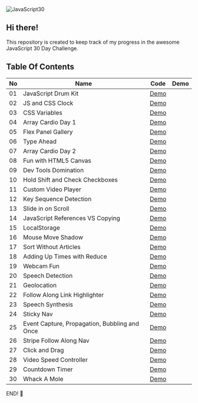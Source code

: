 <img src="https://javascript30.com/images/JS3-social-share.png" style="max-width:100%" alt="JavaScript30" />

## Hi there!

This repository is created to keep track of my progress in the awesome JavaScript 30 Day Challenge.

## Table Of Contents 
| No | Name | Code | Demo |
| --- | --- | --- | --- |
| 01 | JavaScript Drum Kit | [Demo](https://guahsu.io/JavaScript30/01_Java-Script-Drum-Kit/index.html) |
| 02 | JS and CSS Clock | [Demo](https://guahsu.io/JavaScript30/02_JS-and-CSS-Clock/index.html) |
| 03 | CSS Variables | [Demo](https://guahsu.io/JavaScript30/03_CSS-Variables/index.html) |
| 04 | Array Cardio Day 1 | [Demo](https://guahsu.io/JavaScript30/04_Array-Cardio-Day-1/index.html) |
| 05 | Flex Panel Gallery | [Demo](https://guahsu.io/JavaScript30//05_Flex-Panel-Gallery/index.html) |
| 06 | Type Ahead | [Demo](https://guahsu.io/JavaScript30/06_Type-Ahead/index.html) |
| 07 | Array Cardio Day 2 | [Demo](https://guahsu.io/JavaScript30/07_Array-Cardio-Day-2/index.html) |
| 08 | Fun with HTML5 Canvas | [Demo](https://guahsu.io/JavaScript30/08_Fun-with-HTML5-Canvas/index.html) |
| 09 | Dev Tools Domination | [Demo](https://guahsu.io/JavaScript30/09_Dev-Tools-Domination/index.html) |
| 10 | Hold Shift and Check Checkboxes | [Demo](https://guahsu.io/JavaScript30/10_Hold-Shift-and-Check-Checkboxes/index.html) |
| 11 | Custom Video Player | [Demo](https://guahsu.io/JavaScript30/11_Custom-Video-Player/index.html) |
| 12 | Key Sequence Detection | [Demo](https://guahsu.io/JavaScript30/12_Key-Sequence-Detection/index.html)    |
| 13 | Slide in on Scroll | [Demo](https://guahsu.io/JavaScript30/13_Slide-in-on-Scroll/index.html) |
| 14 | JavaScript References VS Copying | [Demo](https://guahsu.io/JavaScript30/14_JavaScript-References-VS-Copying/index.html) |
| 15 | LocalStorage | [Demo](https://guahsu.io/JavaScript30/15_LocalStorage/index.html) |
| 16 | Mouse Move Shadow | [Demo](https://guahsu.io/JavaScript30/16_Mouse-Move-Shadow/index.html) |
| 17 | Sort Without Articles | [Demo](https://guahsu.io/JavaScript30/17_Sort-Without-Articles/index.html) |
| 18 | Adding Up Times with Reduce | [Demo](https://guahsu.io/JavaScript30/18_Adding-Up-Times-with-Reduce/index.html) |
| 19 | Webcam Fun | [Demo](https://guahsu.io/JavaScript30/19_Webcam-Fun/index.html) |
| 20 | Speech Detection | [Demo](https://guahsu.io/JavaScript30/20_Speech-Detection/index.html) |
| 21 | Geolocation | [Demo](https://guahsu.io/JavaScript30/21_Geolocation/index.html)  |
| 22 | Follow Along Link Highlighter | [Demo](https://guahsu.io/JavaScript30/22_Follow-Along-Link-Highlighter/index.html) |
| 23 | Speech Synthesis | [Demo](https://guahsu.io/JavaScript30/23_Speech-Synthesis/index.html) |
| 24 | Sticky Nav | [Demo](https://guahsu.io/JavaScript30/24_Sticky-Nav/index.html) |
| 25 | Event Capture, Propagation, Bubbling and Once | [Demo](https://guahsu.io/JavaScript30/25_Event-Capture-Propagation-Bubbling-and-Once/index.html) |
| 26 | Stripe Follow Along Nav | [Demo](http://guahsu.io/JavaScript30/26_Stripe-Follow-Along-Nav/index.html) |
| 27 | Click and Drag | [Demo](http://guahsu.io/JavaScript30/27_Click-and-Drag/index.html) |
| 28 | Video Speed Controller | [Demo](http://guahsu.io/JavaScript30/28_Video-Speed-Controller/index.html) |
| 29 | Countdown Timer | [Demo](http://guahsu.io/JavaScript30/29_Countdown_Timer/index.html) |
| 30 | Whack A Mole | [Demo](http://guahsu.io/JavaScript30/30_Whack-A-Mole/index.html) |

END! 💯